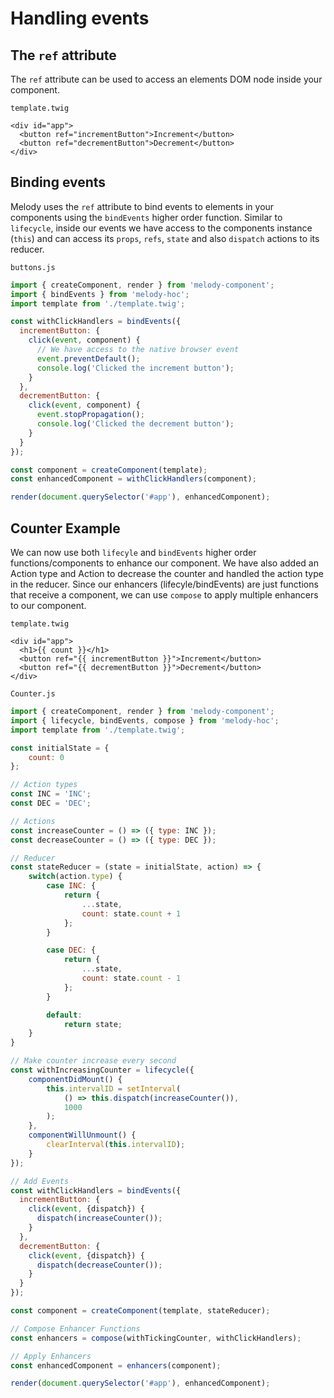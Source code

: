 # Handling events

## **The `ref` attribute**

The `ref` attribute can be used to access an elements DOM node inside your component.

`template.twig`
```twig
<div id="app">
  <button ref="incrementButton">Increment</button>
  <button ref="decrementButton">Decrement</button>
</div>
```

## **Binding events**
Melody uses the `ref` attribute to bind events to elements in your components using the `bindEvents` higher order function. Similar to `lifecycle`, inside our events we have access to the components instance (`this`) and can access its `props`, `refs`, `state` and also `dispatch` actions to its reducer.

`buttons.js`
```js
import { createComponent, render } from 'melody-component';
import { bindEvents } from 'melody-hoc';
import template from './template.twig';

const withClickHandlers = bindEvents({
  incrementButton: {
    click(event, component) {
      // We have access to the native browser event
      event.preventDefault(); 
      console.log('Clicked the increment button');
    }
  },
  decrementButton: {
    click(event, component) {
      event.stopPropagation();
      console.log('Clicked the decrement button');
    }
  }
});

const component = createComponent(template);
const enhancedComponent = withClickHandlers(component);

render(document.querySelector('#app'), enhancedComponent);
```

## **Counter Example**
We can now use both `lifecyle` and `bindEvents` higher order functions/components to enhance our component.
We have also added an Action type and Action to decrease the counter and handled the action type in the reducer.
Since our enhancers (lifecyle/bindEvents) are just functions that receive a component, we can use `compose` to apply multiple enhancers to our component.

`template.twig`
```twig
<div id="app">
  <h1>{{ count }}</h1>
  <button ref="{{ incrementButton }}">Increment</button>
  <button ref="{{ decrementButton }}">Decrement</button>
</div>
```

`Counter.js`
```js
import { createComponent, render } from 'melody-component';
import { lifecycle, bindEvents, compose } from 'melody-hoc';
import template from './template.twig';

const initialState = {
    count: 0
};

// Action types
const INC = 'INC';
const DEC = 'DEC';

// Actions
const increaseCounter = () => ({ type: INC });
const decreaseCounter = () => ({ type: DEC });

// Reducer
const stateReducer = (state = initialState, action) => {
    switch(action.type) {
        case INC: {
            return {
                ...state,
                count: state.count + 1
            };
        }

        case DEC: {
            return {
                ...state,
                count: state.count - 1
            };
        }

        default:
            return state;
    }
}

// Make counter increase every second
const withIncreasingCounter = lifecycle({
    componentDidMount() {
        this.intervalID = setInterval(
            () => this.dispatch(increaseCounter()),
            1000
        );
    },
    componentWillUnmount() {
        clearInterval(this.intervalID);
    }
});

// Add Events
const withClickHandlers = bindEvents({
  incrementButton: {
    click(event, {dispatch}) {
      dispatch(increaseCounter());
    }
  },
  decrementButton: {
    click(event, {dispatch}) {
      dispatch(decreaseCounter());
    }
  }
});

const component = createComponent(template, stateReducer);

// Compose Enhancer Functions
const enhancers = compose(withTickingCounter, withClickHandlers);

// Apply Enhancers
const enhancedComponent = enhancers(component);

render(document.querySelector('#app'), enhancedComponent);
```


